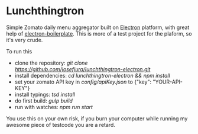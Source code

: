 Lunchthingtron
==============

Simple Zomato daily menu aggregator built on [Electron](http://electron.atom.io/) platform, with great help of [electron-boilerplate](https://github.com/szwacz/electron-boilerplate).
This is more of a test project for the plaform, so it's very crude.

To run this
* clone the repository: *git clone https://github.com/josefjura/lunchthingtron-electron.git*
* install dependencies: *cd lunchthingtron-electron && npm install*
* set your zomato API key in *config/apiKey.json* to {"key": "YOUR-API-KEY"}
* install typings: *tsd install*
* do first build: *gulp build*
* run with watches: *npm run start*

 
You use this on your own risk, if you burn your computer while running my awesome piece of testcode you are a retard.
